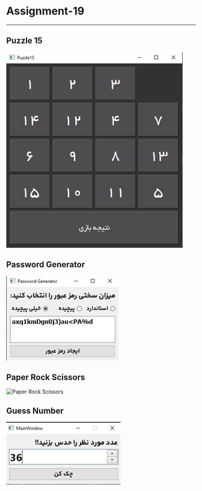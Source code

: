 # Assignment-19
---
## Puzzle 15
![puzzle15](puzzle15/puzzle15.png)

## Password Generator
![Password Generator](password_generator/passwordgenerator.png)

## Paper Rock Scissors
![Paper Rock Scissors](paper_rock_scissors/paper_rock_scissors.png)

## Guess Number
![Guess Number](guess_number/guess.png)